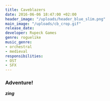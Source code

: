 ```yaml
---
title: Caveblazers
date: 2016-06-06 18:47:00 +02:00
header_image: "/uploads/header_blue_slim.png"
main_image: "/uploads/cb_crop.gif"
release_date: 
developer: Rupeck Games
genre: roguelike
music_genre:
- orchestral
- medieval
responsibilities:
- OST
- SFX
---
```


### Adventure!
***zing***